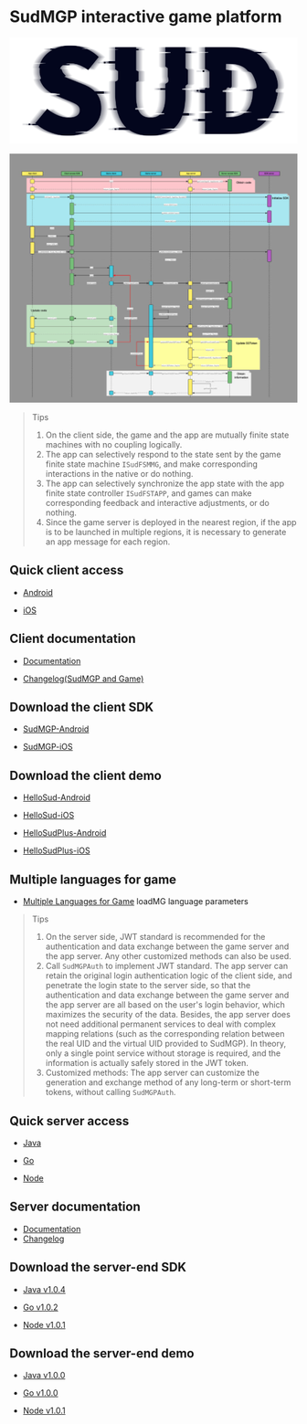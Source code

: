 # SudMGP interactive game platform

![SUD](./app/Resource/logo.png)

![SUD](./app/Resource/startup.png)

> Tips
>
> 1. On the client side, the game and the app are mutually finite state machines with no coupling logically.
> 2. The app can selectively respond to the state sent by the game finite state machine `ISudFSMMG`, and make corresponding interactions in the native or do nothing.
> 3. The app can selectively synchronize the app state with the app finite state controller `ISudFSTAPP`, and games can make corresponding feedback and interactive adjustments, or do nothing.
> 4. Since the game server is deployed in the nearest region, if the app is to be launched in multiple regions, it is necessary to generate an app message for each region.

## Quick client access

- [Android](app/Client/StartUp-Android.md)

- [iOS](app/Client/StartUp-iOS.md)

## Client documentation

- [Documentation](app/Client/StartUp.md)

- [Changelog(SudMGP and Game)](app/Client/ChangeLog.md)
## Download the client SDK

- [SudMGP-Android](https://github.com/SudTechnology/sud-mgp-android/releases)

- [SudMGP-iOS](https://github.com/SudTechnology/sud-mgp-ios/releases)
  

## Download the client demo
- [HelloSud-Android](https://github.com/SudTechnology/hello-sud-android/releases)

- [HelloSud-iOS](https://github.com/SudTechnology/hello-sud-ios/releases)

- [HelloSudPlus-Android](https://github.com/SudTechnology/hello-sud-plus-android/tree/develop)

- [HelloSudPlus-iOS](https://github.com/SudTechnology/hello-sud-plus-ios/tree/develop)

## Multiple languages for game
- [Multiple Languages for Game](app/Client/Languages/README.md) loadMG language parameters

> Tips
>
> 1. On the server side, JWT standard is recommended for the authentication and data exchange between the game server and the app server. Any other customized methods can also be used.
> 2. Call `SudMGPAuth` to implement JWT standard. The app server can retain the original login authentication logic of the client side, and penetrate the login state to the server side, so that the authentication and data exchange between the game server and the app server are all based on the user's login behavior, which maximizes the security of the data. Besides, the app server does not need additional permanent services to deal with complex mapping relations (such as the corresponding relation between the real UID and the virtual UID provided to SudMGP). In theory, only a single point service without storage is required, and the information is actually safely stored in the JWT token.
> 3. Customized methods: The app server can customize the generation and exchange method of any long-term or short-term tokens, without calling `SudMGPAuth`.

## Quick server access

- [Java](app/Server/StartUp-Java.md)

- [Go](app/Server/StartUp-Go.md)

- [Node](app/Server/StartUp-Node.md)

## Server documentation

- [Documentation](app/Server/StartUp.md)
- [Changelog](app/Server/Server_Change_Log.md)

## Download the server-end SDK

- [Java v1.0.4](https://github.com/SudTechnology/sud-mgp-auth-java/releases)

- [Go v1.0.2](https://github.com/SudTechnology/sud-mgp-auth-go/releases)

- [Node v1.0.1](https://github.com/SudTechnology/sud-mgp-auth-node/releases)

## Download the server-end demo

- [Java v1.0.0](https://github.com/SudTechnology/hello-sud-java/releases)

- [Go v1.0.0](https://github.com/SudTechnology/hello-sud-go/releases)

- [Node v1.0.1](https://github.com/SudTechnology/hello-sud-node/releases)
